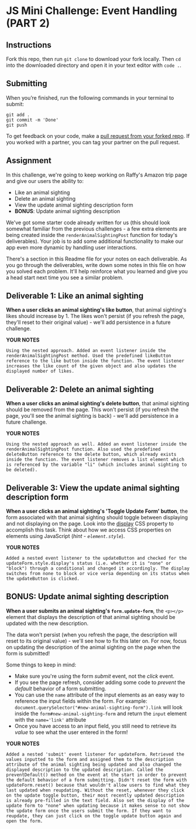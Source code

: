 # JS Mini Challenge: Event Handling (PART 2)

## Instructions

Fork this repo, then run `git clone` to download your fork locally. Then `cd` into the downloaded directory and open it in your text editor with `code .`.

## Submitting

When you’re finished, run the following commands in your terminal to submit:

```
git add .
git commit -m 'Done'
git push
```

To get feedback on your code, make a [pull request from your forked repo](https://docs.github.com/en/github/collaborating-with-issues-and-pull-requests/creating-a-pull-request-from-a-fork). If you worked with a partner, you can tag your partner on the pull request.


## Assignment

In this challenge, we're going to keep working on Raffy's Amazon trip page and give our users the ability to:

- Like an animal sighting
- Delete an animal sighting
- View the update animal sighting description form
- **BONUS**: Update animal sighting description 

We've got some starter code already written for us (this should look somewhat familiar from the previous challenges - a few extra elements are being created inside the `renderAnimalSightingPost` function for today's deliverables). Your job is to add some additional functionality to make our app even more dynamic by handling user interactions.

There's a section in this Readme file for your notes on each deliverable. As you go through the deliverables, write down some notes in this file on how you solved each problem. It'll help reinforce what you learned and give you a head start next time you see a similar problem.

## Deliverable 1: Like an animal sighting

**When a user clicks an animal sighting's like button**, that animal sighting's likes should increase by 1. The likes won't persist (if you refresh the page, they'll reset to their original value) - we'll add persistence in a future challenge.


**YOUR NOTES**
```
Using the nested approach. Added an event listener inside the renderAnimalSightingPost method. Used the predefined likeButton reference to the like button inside the function. The event listener increases the like count of the given object and also updates the displayed number of likes.
```

## Deliverable 2: Delete an animal sighting

**When a user clicks an animal sighting's delete button**, that animal sighting should be removed from the page. This won't persist (if you refresh the page, you'll see the animal sighting is back) - we'll add persistence in a future challenge.

**YOUR NOTES**
```
Using the nested approach as well. Added an event listener inside the renderAnimalSightingPost function. Also used the predefined deleteButton reference to the delete button, which already exists inside the function. The event listener removes a list element which is referenced by the variable "li" (which includes animal sighting to be deleted).
```

## Deliverable 3: View the update animal sighting description form

**When a user clicks an animal sighting's 'Toggle Update Form' button**, the form associated with that animal sighting should toggle between displaying and not displaying on the page. Look into the [display](https://www.w3schools.com/css/css_display_visibility.asp) CSS property to accomplish this task. Think about how we access CSS properties on elements using JavaScript (*hint - `element.style`*).


**YOUR NOTES**
```
Added a nested event listener to the updateButton and checked for the updateForm.style.display's status (i.e. whether it is "none" or "block") through a conditional and changed it accordingly. The display switches from none to block or vice versa depending on its status when the updateButton is clicked.
```


## BONUS: Update animal sighting description

**When a user submits an animal sighting's `form.update-form`**, the `<p></p>` element that displays the description of that animal sighting should be updated with the new description.

The data won't persist (when you refresh the page, the description will reset to its original value) - we'll see how to fix this later on. For now, focus on updating the description of the animal sighting on the page when the form is submitted!


Some things to keep in mind:

- Make sure you're using the form *submit* event, not the *click* event.
- If you see the page refresh, consider adding some code to *prevent* the *default* behavior of a form submitting.
- You can use the `name` attribute of the input elements as an easy way to reference the input fields within the form. For example: `document.querySelector("#new-animal-sighting-form").link` will look inside the `form#new-animal-sighting-form` and return the `input` element with the `name='link'` attribute
- Once you have access to an input field, you still need to retrieve its *value* to see what the user entered in the form!

**YOUR NOTES**
```
Added a nested 'submit' event listener for updateForm. Retrieved the values inputted to the form and assigned them to the description attribute of the animal sighting being updated and also changed the displayed description to the updated description. Called the preventDefault() method on the event at the start in order to prevent the default behavior of a form submitting. Didn't reset the form with updateForm.reset() because that wouldn't allow users to find what they last updated when reupdating. Without the reset, whenever they click on the update toggle button, their most recently updated description is already pre-filled in the text field. Also set the display of the update form to "none" when updating because it makes sense to not show the update form once the users submit the form. If they want to reupdate, they can just click on the toggle update button again and open the form.
```

